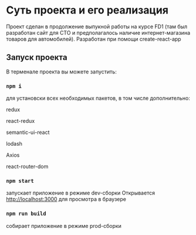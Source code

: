 # Суть проекта и его реализация
Проект сделан в продолжение выпукной работы на курсе FD1 (там был разработан сайт для СТО и предполагалось наличие интернет-магазина товаров для автомобилей).
Разработан при помощи create-react-app

## Запуск проекта

В терменале проекта вы можете запустить:

### `npm i`
для установски всех необходимых пакетов, в том числе дополнительно:

redux

react-redux

semantic-ui-react

lodash

Axios

react-router-dom

### `npm start`

запускает приложение в режиме dev-сборки
Открывается [http://localhost:3000](http://localhost:3000) для просмотра в браузере

### `npm run build`

собирает приложение в режиме prod-сборки

